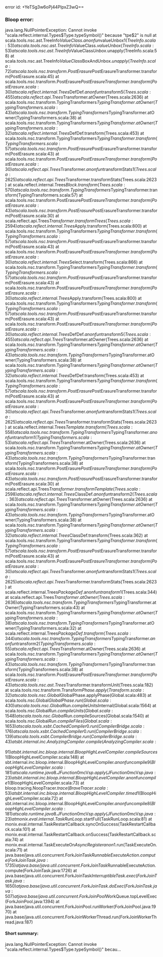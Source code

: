 error id: +YeTSg3w6oPj44PlpxZ3wQ==
### Bloop error:

java.lang.NullPointerException: Cannot invoke "scala.reflect.internal.Types$Type.typeSymbol()" because "tpe$2" is null
	at scala.tools.nsc.ast.TreeInfo$ValueClass$.$anonfun$valueUnbox$1(TreeInfo.scala:53)
	at scala.tools.nsc.ast.TreeInfo$ValueClass$.valueUnbox(TreeInfo.scala:53)
	at scala.tools.nsc.ast.TreeInfo$ValueClass$Unbox$.unapply(TreeInfo.scala:58)
	at scala.tools.nsc.ast.TreeInfo$ValueClass$BoxAndUnbox$.unapply(TreeInfo.scala:72)
	at scala.tools.nsc.transform.PostErasure$PostErasureTransformer.transform(PostErasure.scala:45)
	at scala.tools.nsc.transform.PostErasure$PostErasureTransformer.transform(PostErasure.scala:30)
	at scala.reflect.internal.Trees$DefDef.$anonfun$transform$5(Trees.scala:455)
	at scala.reflect.api.Trees$Transformer.atOwner(Trees.scala:2636)
	at scala.tools.nsc.transform.TypingTransformers$TypingTransformer.atOwner(TypingTransformers.scala:43)
	at scala.tools.nsc.transform.TypingTransformers$TypingTransformer.atOwner(TypingTransformers.scala:38)
	at scala.tools.nsc.transform.TypingTransformers$TypingTransformer.atOwner(TypingTransformers.scala:32)
	at scala.reflect.internal.Trees$DefDef.transform(Trees.scala:453)
	at scala.tools.nsc.transform.TypingTransformers$TypingTransformer.transform(TypingTransformers.scala:57)
	at scala.tools.nsc.transform.PostErasure$PostErasureTransformer.transform(PostErasure.scala:43)
	at scala.tools.nsc.transform.PostErasure$PostErasureTransformer.transform(PostErasure.scala:30)
	at scala.reflect.api.Trees$Transformer.$anonfun$transformStats$1(Trees.scala:2625)
	at scala.reflect.api.Trees$Transformer.transformStats(Trees.scala:2623)
	at scala.reflect.internal.Trees$Block.transform(Trees.scala:570)
	at scala.tools.nsc.transform.TypingTransformers$TypingTransformer.transform(TypingTransformers.scala:57)
	at scala.tools.nsc.transform.PostErasure$PostErasureTransformer.transform(PostErasure.scala:43)
	at scala.tools.nsc.transform.PostErasure$PostErasureTransformer.transform(PostErasure.scala:30)
	at scala.reflect.api.Trees$Transformer.transformTrees(Trees.scala:2594)
	at scala.reflect.internal.Trees$Apply.transform(Trees.scala:800)
	at scala.tools.nsc.transform.TypingTransformers$TypingTransformer.transform(TypingTransformers.scala:57)
	at scala.tools.nsc.transform.PostErasure$PostErasureTransformer.transform(PostErasure.scala:43)
	at scala.tools.nsc.transform.PostErasure$PostErasureTransformer.transform(PostErasure.scala:30)
	at scala.reflect.internal.Trees$Select.transform(Trees.scala:866)
	at scala.tools.nsc.transform.TypingTransformers$TypingTransformer.transform(TypingTransformers.scala:57)
	at scala.tools.nsc.transform.PostErasure$PostErasureTransformer.transform(PostErasure.scala:43)
	at scala.tools.nsc.transform.PostErasure$PostErasureTransformer.transform(PostErasure.scala:30)
	at scala.reflect.internal.Trees$Apply.transform(Trees.scala:800)
	at scala.tools.nsc.transform.TypingTransformers$TypingTransformer.transform(TypingTransformers.scala:57)
	at scala.tools.nsc.transform.PostErasure$PostErasureTransformer.transform(PostErasure.scala:43)
	at scala.tools.nsc.transform.PostErasure$PostErasureTransformer.transform(PostErasure.scala:30)
	at scala.reflect.internal.Trees$DefDef.$anonfun$transform$5(Trees.scala:455)
	at scala.reflect.api.Trees$Transformer.atOwner(Trees.scala:2636)
	at scala.tools.nsc.transform.TypingTransformers$TypingTransformer.atOwner(TypingTransformers.scala:43)
	at scala.tools.nsc.transform.TypingTransformers$TypingTransformer.atOwner(TypingTransformers.scala:38)
	at scala.tools.nsc.transform.TypingTransformers$TypingTransformer.atOwner(TypingTransformers.scala:32)
	at scala.reflect.internal.Trees$DefDef.transform(Trees.scala:453)
	at scala.tools.nsc.transform.TypingTransformers$TypingTransformer.transform(TypingTransformers.scala:57)
	at scala.tools.nsc.transform.PostErasure$PostErasureTransformer.transform(PostErasure.scala:43)
	at scala.tools.nsc.transform.PostErasure$PostErasureTransformer.transform(PostErasure.scala:30)
	at scala.reflect.api.Trees$Transformer.$anonfun$transformStats$1(Trees.scala:2625)
	at scala.reflect.api.Trees$Transformer.transformStats(Trees.scala:2623)
	at scala.reflect.internal.Trees$Template.transform(Trees.scala:558)
	at scala.tools.nsc.transform.TypingTransformers$TypingTransformer.$anonfun$transform$1(TypingTransformers.scala:53)
	at scala.reflect.api.Trees$Transformer.atOwner(Trees.scala:2636)
	at scala.tools.nsc.transform.TypingTransformers$TypingTransformer.atOwner(TypingTransformers.scala:43)
	at scala.tools.nsc.transform.TypingTransformers$TypingTransformer.transform(TypingTransformers.scala:38)
	at scala.tools.nsc.transform.PostErasure$PostErasureTransformer.transform(PostErasure.scala:43)
	at scala.tools.nsc.transform.PostErasure$PostErasureTransformer.transform(PostErasure.scala:30)
	at scala.reflect.api.Trees$Transformer.transformTemplate(Trees.scala:2598)
	at scala.reflect.internal.Trees$ClassDef.$anonfun$transform$2(Trees.scala:363)
	at scala.reflect.api.Trees$Transformer.atOwner(Trees.scala:2636)
	at scala.tools.nsc.transform.TypingTransformers$TypingTransformer.atOwner(TypingTransformers.scala:43)
	at scala.tools.nsc.transform.TypingTransformers$TypingTransformer.atOwner(TypingTransformers.scala:38)
	at scala.tools.nsc.transform.TypingTransformers$TypingTransformer.atOwner(TypingTransformers.scala:32)
	at scala.reflect.internal.Trees$ClassDef.transform(Trees.scala:362)
	at scala.tools.nsc.transform.TypingTransformers$TypingTransformer.transform(TypingTransformers.scala:57)
	at scala.tools.nsc.transform.PostErasure$PostErasureTransformer.transform(PostErasure.scala:43)
	at scala.tools.nsc.transform.PostErasure$PostErasureTransformer.transform(PostErasure.scala:30)
	at scala.reflect.api.Trees$Transformer.$anonfun$transformStats$1(Trees.scala:2625)
	at scala.reflect.api.Trees$Transformer.transformStats(Trees.scala:2623)
	at scala.reflect.internal.Trees$PackageDef.$anonfun$transform$1(Trees.scala:344)
	at scala.reflect.api.Trees$Transformer.atOwner(Trees.scala:2636)
	at scala.tools.nsc.transform.TypingTransformers$TypingTransformer.atOwner(TypingTransformers.scala:43)
	at scala.tools.nsc.transform.TypingTransformers$TypingTransformer.atOwner(TypingTransformers.scala:38)
	at scala.tools.nsc.transform.TypingTransformers$TypingTransformer.atOwner(TypingTransformers.scala:32)
	at scala.reflect.internal.Trees$PackageDef.transform(Trees.scala:344)
	at scala.tools.nsc.transform.TypingTransformers$TypingTransformer.$anonfun$transform$2(TypingTransformers.scala:55)
	at scala.reflect.api.Trees$Transformer.atOwner(Trees.scala:2636)
	at scala.tools.nsc.transform.TypingTransformers$TypingTransformer.atOwner(TypingTransformers.scala:43)
	at scala.tools.nsc.transform.TypingTransformers$TypingTransformer.transform(TypingTransformers.scala:38)
	at scala.tools.nsc.transform.PostErasure$PostErasureTransformer.transform(PostErasure.scala:43)
	at scala.tools.nsc.ast.Trees$Transformer.transformUnit(Trees.scala:182)
	at scala.tools.nsc.transform.Transform$Phase.apply(Transform.scala:32)
	at scala.tools.nsc.Global$GlobalPhase.applyPhase(Global.scala:483)
	at scala.tools.nsc.Global$GlobalPhase.run(Global.scala:430)
	at scala.tools.nsc.Global$Run.compileUnitsInternal(Global.scala:1564)
	at scala.tools.nsc.Global$Run.compileUnits(Global.scala:1548)
	at scala.tools.nsc.Global$Run.compileSources(Global.scala:1540)
	at scala.tools.nsc.Global$Run.compileFiles(Global.scala:1653)
	at scala.tools.xsbt.CachedCompiler0.run(CompilerBridge.scala:176)
	at scala.tools.xsbt.CachedCompiler0.run(CompilerBridge.scala:139)
	at scala.tools.xsbt.CompilerBridge.run(CompilerBridge.scala:43)
	at sbt.internal.inc.AnalyzingCompiler.compile(AnalyzingCompiler.scala:91)
	at sbt.internal.inc.bloop.internal.BloopHighLevelCompiler.compileSources$1(BloopHighLevelCompiler.scala:148)
	at sbt.internal.inc.bloop.internal.BloopHighLevelCompiler.$anonfun$compile$9(BloopHighLevelCompiler.scala:181)
	at scala.runtime.java8.JFunction0$mcV$sp.apply(JFunction0$mcV$sp.java:23)
	at sbt.internal.inc.bloop.internal.BloopHighLevelCompiler.$anonfun$compile$1(BloopHighLevelCompiler.scala:73)
	at bloop.tracing.NoopTracer$.trace(BraveTracer.scala:53)
	at sbt.internal.inc.bloop.internal.BloopHighLevelCompiler.timed$1(BloopHighLevelCompiler.scala:72)
	at sbt.internal.inc.bloop.internal.BloopHighLevelCompiler.$anonfun$compile$8(BloopHighLevelCompiler.scala:181)
	at scala.runtime.java8.JFunction0$mcV$sp.apply(JFunction0$mcV$sp.java:23)
	at monix.eval.internal.TaskRunLoop$.startFull(TaskRunLoop.scala:81)
	at monix.eval.internal.TaskRestartCallback.syncOnSuccess(TaskRestartCallback.scala:101)
	at monix.eval.internal.TaskRestartCallback.onSuccess(TaskRestartCallback.scala:74)
	at monix.eval.internal.TaskExecuteOn$AsyncRegister$$anon$1.run(TaskExecuteOn.scala:71)
	at java.base/java.util.concurrent.ForkJoinTask$RunnableExecuteAction.compute(ForkJoinTask.java:1735)
	at java.base/java.util.concurrent.ForkJoinTask$RunnableExecuteAction.compute(ForkJoinTask.java:1726)
	at java.base/java.util.concurrent.ForkJoinTask$InterruptibleTask.exec(ForkJoinTask.java:1650)
	at java.base/java.util.concurrent.ForkJoinTask.doExec(ForkJoinTask.java:507)
	at java.base/java.util.concurrent.ForkJoinPool$WorkQueue.topLevelExec(ForkJoinPool.java:1394)
	at java.base/java.util.concurrent.ForkJoinPool.runWorker(ForkJoinPool.java:1970)
	at java.base/java.util.concurrent.ForkJoinWorkerThread.run(ForkJoinWorkerThread.java:187)
#### Short summary: 

java.lang.NullPointerException: Cannot invoke "scala.reflect.internal.Types$Type.typeSymbol()" becau...